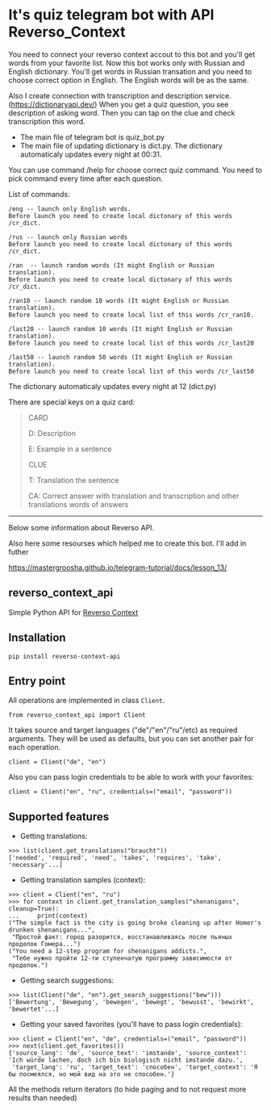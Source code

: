 # It's quiz telegram bot with API Reverso_Context

You need to connect your reverso context accout to this bot and you'll get words from your favorite list.
Now this bot works only with Russian and English dictionary. 
You'll get words in Russian transation and you need to choose correct option in English. The English words will be as the same.

Also I create connection with transcription and description service. (https://dictionaryapi.dev/)
When you get a quiz question, you see description of asking word. Then you can tap on the clue and check transcription this word.

- The main file of telegram bot is quiz_bot.py
- The main file of updating dictionary is dict.py. The dictionary automaticaly updates every night at 00:31. 

You can use command /help for choose correct quiz command. You need to pick command every time after each question.

List of commands:
```
/eng -- launch only English words.
Before launch you need to create local dictonary of this words /cr_dict.

/rus -- launch only Russian words
Before launch you need to create local dictonary of this words /cr_dict.

/ran  -- launch random words (It might English or Russian translation).
Before launch you need to create local dictonary of this words /cr_dict.

/ran10 -- launch random 10 words (It might English or Russian translation).
Before launch you need to create local list of this words /cr_ran10.

/last20 -- launch random 10 words (It might English or Russian translation).
Before launch you need to create local list of this words /cr_last20

/last50 -- launch random 50 words (It might English or Russian translation).
Before launch you need to create local list of this words /cr_last50
```
The dictionary automaticaly updates every night at 12 (dict.py)

There are special keys on a quiz card:
> CARD
> 
> D: Description
> 
> E: Example in a sentence
>
> CLUE
> 
> T: Translation the sentence
> 
> CA: Correct answer with translation and transcription and other translations words of answers 

_________________________________________________________________________________________________

Below some information about Reverso API.

Also here some resourses which helped me to create this bot. I'll add in futher

https://mastergroosha.github.io/telegram-tutorial/docs/lesson_13/

## reverso_context_api
Simple Python API for [Reverso Context](https://context.reverso.net)

## Installation
```pip install reverso-context-api```

## Entry point
All operations are implemented in class `Client`.     
```python3
from reverso_context_api import Client
```

It takes source and target languages ("de"/"en"/"ru"/etc) as required arguments. They will be used as defaults, but you can set another pair for each operation. <br>
```python3
client = Client("de", "en")
```

Also you can pass login credentials to be able to work with your favorites:<br>
```python3
client = Client("en", "ru", credentials=("email", "password"))
```

## Supported features
* Getting translations:<br>
```python3
>>> list(client.get_translations("braucht"))
['needed', 'required', 'need', 'takes', 'requires', 'take', 'necessary'...]
```
* Getting translation samples (context):<br>
```python3
>>> client = Client("en", "ru")
>>> for context in client.get_translation_samples("shenanigans", cleanup=True):
...     print(context)
("The simple fact is the city is going broke cleaning up after Homer's drunken shenanigans...", 
 "Простой факт: город разорится, восстанавливаясь после пьяных проделок Гомера...")
("You need a 12-step program for shenanigans addicts.", 
 "Тебе нужно пройти 12-ти ступенчатую программу зависимости от проделок.")
```
* Getting search suggestions:<br>
```python3
>>> list(Client("de", "en").get_search_suggestions("bew")))
['Bewertung', 'Bewegung', 'bewegen', 'bewegt', 'bewusst', 'bewirkt', 'bewertet'...]
```
* Getting your saved favorites (you'll have to pass login credentials):
```python3
>>> client = Client("en", "de", credentials=("email", "password"))
>>> next(client.get_favorites())
{'source_lang': 'de', 'source_text': 'imstande', 'source_context': 'Ich würde lachen, doch ich bin biologisch nicht imstande dazu.', 
 'target_lang': 'ru', 'target_text': 'способен', 'target_context': 'Я бы посмеялся, но мой вид на это не способен.'}
```

All the methods return iterators (to hide paging and to not request more results than needed)

